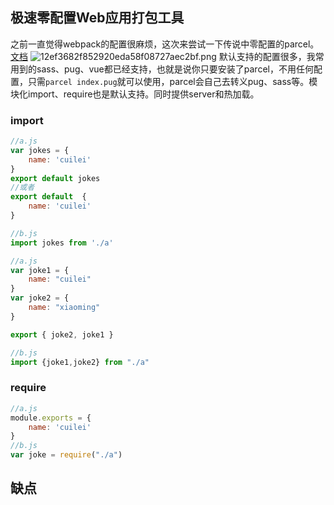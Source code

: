 ## 极速零配置Web应用打包工具
之前一直觉得webpack的配置很麻烦，这次来尝试一下传说中零配置的parcel。
[文档](https://github.com/parcel-bundler/parcel)
![12ef3682f852920eda58f08727aec2bf.png](evernotecid://B9392C52-41DC-4C50-B389-1CE99869B144/appyinxiangcom/17700536/ENResource/p17390)
默认支持的配置很多，我常用到的sass、pug、vue都已经支持，也就是说你只要安装了parcel，不用任何配置，只需`parcel index.pug`就可以使用，parcel会自己去转义pug、sass等。模块化import、require也是默认支持。同时提供server和热加载。

### import
```javascript
//a.js
var jokes = {
    name: 'cuilei'
}
export default jokes
//或者
export default  {
    name: 'cuilei'
}

//b.js
import jokes from './a'
```

```javascript
//a.js
var joke1 = {
    name: "cuilei"
}
var joke2 = {
    name: "xiaoming"
}

export { joke2, joke1 }

//b.js
import {joke1,joke2} from "./a"
```
### require
```javascript
//a.js
module.exports = {
    name: 'cuilei'
}
//b.js
var joke = require("./a")
```
## 缺点
